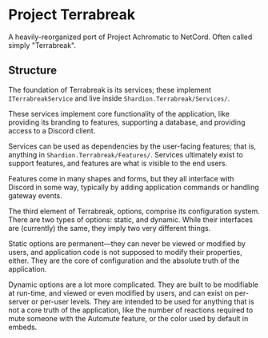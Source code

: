 # Project Terrabreak

A heavily-reorganized port of Project Achromatic to NetCord.
Often called simply "Terrabreak".

## Structure

The foundation of Terrabreak is its services; these implement `ITerrabreakService` and live
inside `Shardion.Terrabreak/Services/`.

These services implement core functionality of the application, like providing its branding to features,
supporting a database, and providing access to a Discord client.

Services can be used as dependencies by the user-facing features; that is, anything in
`Shardion.Terrabreak/Features/`. Services ultimately exist to support features, and features are what
is visible to the end users.

Features come in many shapes and forms, but they all interface with Discord in some way, typically
by adding application commands or handling gateway events.

The third element of Terrabreak, options, comprise its configuration system.
There are two types of options: static, and dynamic. While their interfaces are (currently)
the same, they imply two very different things.

Static options are permanent—they can never be viewed or modified by users, and application code is
not supposed to modify their properties, either. They are the core of configuration and the absolute
truth of the application.

Dynamic options are a lot more complicated. They are built to be modifiable at run-time, and viewed
or even modified by users, and can exist on per-server or per-user levels. They are intended to be
used for anything that is not a core truth of the application, like the number of reactions required to
mute someone with the Automute feature, or the color used by default in embeds.
